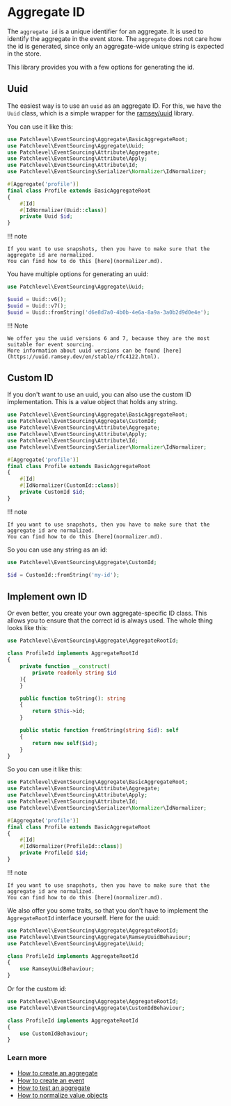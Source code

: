 # Aggregate ID

The `aggregate id` is a unique identifier for an aggregate. 
It is used to identify the aggregate in the event store.
The `aggregate` does not care how the id is generated, 
since only an aggregate-wide unique string is expected in the store.

This library provides you with a few options for generating the id.

## Uuid

The easiest way is to use an `uuid` as an aggregate ID. 
For this, we have the `Uuid` class, which is a simple wrapper for the [ramsey/uuid](https://github.com/ramsey/uuid) library.

You can use it like this:

```php
use Patchlevel\EventSourcing\Aggregate\BasicAggregateRoot;
use Patchlevel\EventSourcing\Aggregate\Uuid;
use Patchlevel\EventSourcing\Attribute\Aggregate;
use Patchlevel\EventSourcing\Attribute\Apply;
use Patchlevel\EventSourcing\Attribute\Id;
use Patchlevel\EventSourcing\Serializer\Normalizer\IdNormalizer;

#[Aggregate('profile')]
final class Profile extends BasicAggregateRoot
{
    #[Id]
    #[IdNormalizer(Uuid::class)]
    private Uuid $id;
}
```

!!! note

    If you want to use snapshots, then you have to make sure that the aggregate id are normalized. 
    You can find how to do this [here](normalizer.md).

You have multiple options for generating an uuid:

```php
use Patchlevel\EventSourcing\Aggregate\Uuid;

$uuid = Uuid::v6();
$uuid = Uuid::v7();
$uuid = Uuid::fromString('d6e8d7a0-4b0b-4e6a-8a9a-3a0b2d9d0e4e');
```

!!! Note

    We offer you the uuid versions 6 and 7, because they are the most suitable for event sourcing.
    More information about uuid versions can be found [here](https://uuid.ramsey.dev/en/stable/rfc4122.html).

## Custom ID

If you don't want to use an uuid, you can also use the custom ID implementation. 
This is a value object that holds any string.

```php
use Patchlevel\EventSourcing\Aggregate\BasicAggregateRoot;
use Patchlevel\EventSourcing\Aggregate\CustomId;
use Patchlevel\EventSourcing\Attribute\Aggregate;
use Patchlevel\EventSourcing\Attribute\Apply;
use Patchlevel\EventSourcing\Attribute\Id;
use Patchlevel\EventSourcing\Serializer\Normalizer\IdNormalizer;

#[Aggregate('profile')]
final class Profile extends BasicAggregateRoot
{
    #[Id]
    #[IdNormalizer(CustomId::class)]
    private CustomId $id;
}
```

!!! note

    If you want to use snapshots, then you have to make sure that the aggregate id are normalized. 
    You can find how to do this [here](normalizer.md).

So you can use any string as an id:

```php
use Patchlevel\EventSourcing\Aggregate\CustomId;

$id = CustomId::fromString('my-id');
```

## Implement own ID

Or even better, you create your own aggregate-specific ID class.
This allows you to ensure that the correct id is always used.
The whole thing looks like this:

```php
use Patchlevel\EventSourcing\Aggregate\AggregateRootId;

class ProfileId implements AggregateRootId
{
    private function __construct(
        private readonly string $id
    ){
    }

    public function toString(): string 
    {
        return $this->id;
    }

    public static function fromString(string $id): self 
    {
        return new self($id);
    }
}
```

So you can use it like this:

```php
use Patchlevel\EventSourcing\Aggregate\BasicAggregateRoot;
use Patchlevel\EventSourcing\Attribute\Aggregate;
use Patchlevel\EventSourcing\Attribute\Apply;
use Patchlevel\EventSourcing\Attribute\Id;
use Patchlevel\EventSourcing\Serializer\Normalizer\IdNormalizer;

#[Aggregate('profile')]
final class Profile extends BasicAggregateRoot
{
    #[Id]
    #[IdNormalizer(ProfileId::class)]
    private ProfileId $id;
}
```

!!! note

    If you want to use snapshots, then you have to make sure that the aggregate id are normalized. 
    You can find how to do this [here](normalizer.md).

We also offer you some traits, so that you don't have to implement the `AggregateRootId` interface yourself.
Here for the uuid:

```php
use Patchlevel\EventSourcing\Aggregate\AggregateRootId;
use Patchlevel\EventSourcing\Aggregate\RamseyUuidBehaviour;
use Patchlevel\EventSourcing\Aggregate\Uuid;

class ProfileId implements AggregateRootId
{
    use RamseyUuidBehaviour;
}
```

Or for the custom id:

```php
use Patchlevel\EventSourcing\Aggregate\AggregateRootId;
use Patchlevel\EventSourcing\Aggregate\CustomIdBehaviour;

class ProfileId implements AggregateRootId
{
    use CustomIdBehaviour;
}
```

### Learn more

* [How to create an aggregate](aggregate.md)
* [How to create an event](events.md)
* [How to test an aggregate](testing.md)
* [How to normalize value objects](normalizer.md)
